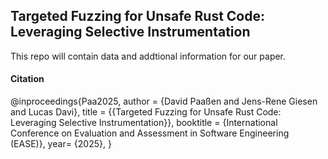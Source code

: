 ## Targeted Fuzzing for Unsafe Rust Code: Leveraging Selective Instrumentation

This repo will contain data and addtional information for our paper.

#### Citation

@inproceedings{Paa2025,
  author = {David Paaßen and Jens-Rene Giesen and Lucas Davi},
  title = {{Targeted Fuzzing for Unsafe Rust Code: Leveraging Selective Instrumentation}},
  booktitle = {International Conference on Evaluation and Assessment in Software Engineering (EASE)},
  year= {2025},
}
